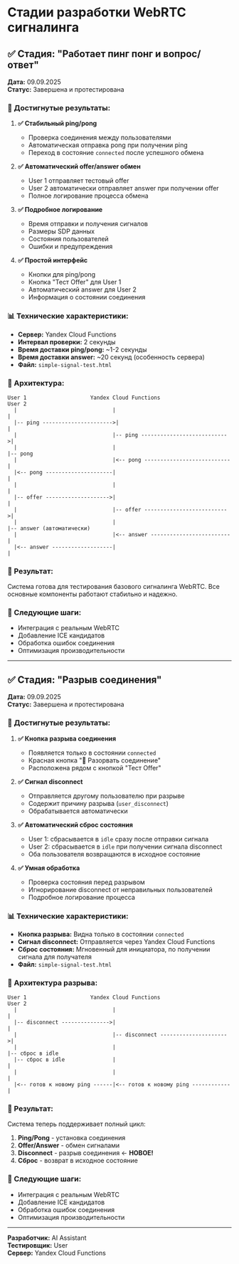 # Стадии разработки WebRTC сигналинга

## ✅ Стадия: "Работает пинг понг и вопрос/ответ"

**Дата:** 09.09.2025  
**Статус:** Завершена и протестирована

### 🎯 Достигнутые результаты:

1. **✅ Стабильный ping/pong**
   - Проверка соединения между пользователями
   - Автоматическая отправка pong при получении ping
   - Переход в состояние `connected` после успешного обмена

2. **✅ Автоматический offer/answer обмен**
   - User 1 отправляет тестовый offer
   - User 2 автоматически отправляет answer при получении offer
   - Полное логирование процесса обмена

3. **✅ Подробное логирование**
   - Время отправки и получения сигналов
   - Размеры SDP данных
   - Состояния пользователей
   - Ошибки и предупреждения

4. **✅ Простой интерфейс**
   - Кнопки для ping/pong
   - Кнопка "Тест Offer" для User 1
   - Автоматический answer для User 2
   - Информация о состоянии соединения

### 📊 Технические характеристики:

- **Сервер:** Yandex Cloud Functions
- **Интервал проверки:** 2 секунды
- **Время доставки ping/pong:** ~1-2 секунды
- **Время доставки answer:** ~20 секунд (особенность сервера)
- **Файл:** `simple-signal-test.html`

### 🔧 Архитектура:

```
User 1                    Yandex Cloud Functions                    User 2
  |                              |                                    |
  |-- ping ---------------------->|                                    |
  |                              |-- ping --------------------------->|
  |                              |                                    |-- pong
  |                              |<-- pong ---------------------------|
  |<-- pong ---------------------|                                    |
  |                              |                                    |
  |-- offer -------------------->|                                    |
  |                              |-- offer -------------------------->|
  |                              |                                    |-- answer (автоматически)
  |                              |<-- answer -------------------------|
  |<-- answer -------------------|                                    |
```

### 🎉 Результат:

Система готова для тестирования базового сигналинга WebRTC. Все основные компоненты работают стабильно и надежно.

### 📝 Следующие шаги:

- Интеграция с реальным WebRTC
- Добавление ICE кандидатов
- Обработка ошибок соединения
- Оптимизация производительности

---

## ✅ Стадия: "Разрыв соединения"

**Дата:** 09.09.2025  
**Статус:** Завершена и протестирована

### 🎯 Достигнутые результаты:

1. **✅ Кнопка разрыва соединения**
   - Появляется только в состоянии `connected`
   - Красная кнопка "🔌 Разорвать соединение"
   - Расположена рядом с кнопкой "Тест Offer"

2. **✅ Сигнал disconnect**
   - Отправляется другому пользователю при разрыве
   - Содержит причину разрыва (`user_disconnect`)
   - Обрабатывается автоматически

3. **✅ Автоматический сброс состояния**
   - User 1: сбрасывается в `idle` сразу после отправки сигнала
   - User 2: сбрасывается в `idle` при получении сигнала disconnect
   - Оба пользователя возвращаются в исходное состояние

4. **✅ Умная обработка**
   - Проверка состояния перед разрывом
   - Игнорирование disconnect от неправильных пользователей
   - Подробное логирование процесса

### 📊 Технические характеристики:

- **Кнопка разрыва:** Видна только в состоянии `connected`
- **Сигнал disconnect:** Отправляется через Yandex Cloud Functions
- **Сброс состояния:** Мгновенный для инициатора, по получении сигнала для получателя
- **Файл:** `simple-signal-test.html`

### 🔧 Архитектура разрыва:

```
User 1                    Yandex Cloud Functions                    User 2
  |                              |                                    |
  |-- disconnect --------------->|                                    |
  |                              |-- disconnect --------------------->|
  |                              |                                    |-- сброс в idle
  |-- сброс в idle               |                                    |
  |                              |                                    |
  |<-- готов к новому ping ------|<-- готов к новому ping ------------|
```

### 🎉 Результат:

Система теперь поддерживает полный цикл:
1. **Ping/Pong** - установка соединения
2. **Offer/Answer** - обмен сигналами
3. **Disconnect** - разрыв соединения ← **НОВОЕ!**
4. **Сброс** - возврат в исходное состояние

### 📝 Следующие шаги:

- Интеграция с реальным WebRTC
- Добавление ICE кандидатов
- Обработка ошибок соединения
- Оптимизация производительности

---

**Разработчик:** AI Assistant  
**Тестировщик:** User  
**Сервер:** Yandex Cloud Functions
